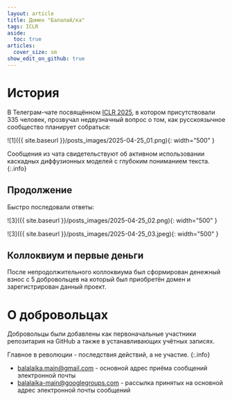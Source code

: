 ```yaml
---
layout: article
title: Домен "Балалай/ка"
tags: ICLR
aside:
  toc: true
articles:
  cover_size: sm
show_edit_on_github: true
---
```


# История

В Телеграм-чате посвящённом [ICLR 2025](https://iclr.cc/virtual/2025/papers.html?filter=titles), в котором присутствовали 335 человек, прозвучал <!--more--> недвузначный вопрос о том, как русскоязычное сообщество планирует собраться:

![1]({{ site.baseurl }}/posts_images/2025-04-25_01.png){: width="500" }

Сообщения из чата свидетельствуют об активном использовании каскадных диффузионных моделей с глубоким пониманием текста.
{:.info}

## Продолжение

Быстро последовали ответы:

![3]({{ site.baseurl }}/posts_images/2025-04-25_02.png){: width="500" }

![3]({{ site.baseurl }}/posts_images/2025-04-25_03.jpeg){: width="500" }

## Коллоквиум и первые деньги

После непродолжительного коллоквиума был сформирован денежный взнос с 5 добровольцев на который был приобретён домен и зарегистрирован данный проект.

# О добровольцах

Добровольцы были добавлены как первоначальные участники репозитария на GitHub а также в устанавливающих учётных записях.

Главное в революции - последствия действий, а не участие.
{:.info}

  * [balalaika.main@gmail.com](mailto:balalaika.main@gmail.com) - основной адрес приёма сообщений электронной почты
  * [balalaika-main@googlegroups.com](mailto:balalaika-main@googlegroups.com) - рассылка принятых  на основной адрес электронной почты сообщений
